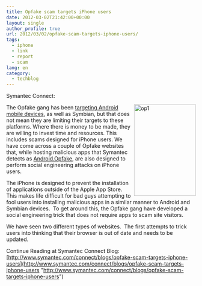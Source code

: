 ```yaml
---
title: Opfake scam targets iPhone users
date: 2012-03-02T21:42:00+00:00
layout: single
author_profile: true
url: 2012/03/02/opfake-scam-targets-iphone-users/
tags:
  - iphone
  - link
  - report
  - scam
lang: en
category: 
  - techblog
---
```

Symantec Connect:

[<img title="op1" border="0" alt="op1" align="right" src="http://lh3.ggpht.com/-TZfpilX7lAU/T1E3wCMdiXI/AAAAAAAAFBs/iodl4qF6l_8/op1_thumb%25255B5%25255D.jpg?imgmax=800" width="164" height="244" />](http://lh4.ggpht.com/-S1VCJ7YGjGw/T1E3sQolgWI/AAAAAAAAFBk/etd418Wg1nE/s1600-h/op1%25255B9%25255D.jpg)The Opfake gang has been [targeting Android mobile devices](http://www.symantec.com/connect/blogs/androidopfakeb-adopts-bot-tactics), as well as Symbian, but that does not mean they are limiting their targets to these platforms. Where there is money to be made, they are willing to invest time and resources. This includes scams designed for iPhone users. We have come across a couple of Opfake websites that, while hosting malicious apps that Symantec detects as [Android.Opfake](http://www.symantec.com/security_response/writeup.jsp?docid=2012-012709-2732-99), are also designed to perform social engineering attacks on iPhone users. 

The iPhone is designed to prevent the installation of applications outside of the Apple App Store. This makes life difficult for bad guys attempting to fool users into installing malicious apps in a similar manner to Android and Symbian devices.  To get around this, the Opfake gang have developed a social engineering trick that does not require apps to scam site visitors. 

We have seen two different types of websites.  The first attempts to trick users into thinking that their browser is out of date and needs to be updated. 

Continue Reading at Symantec Connect Blog: [http://www.symantec.com/connect/blogs/opfake-scam-targets-iphone-users](http://www.symantec.com/connect/blogs/opfake-scam-targets-iphone-users "http://www.symantec.com/connect/blogs/opfake-scam-targets-iphone-users")